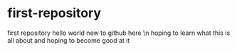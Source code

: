 # first-repository
first repository
hello world
new to github here \n
hoping to learn what this is all about and hoping to become good at it
